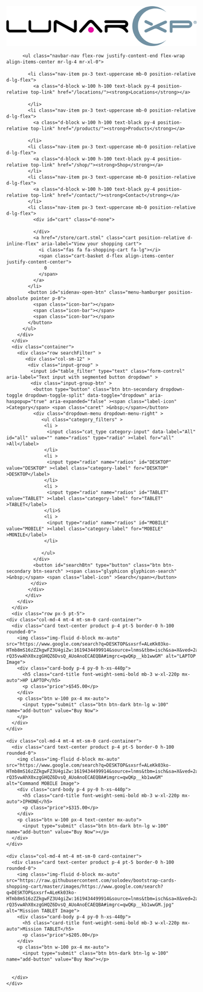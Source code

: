 <!DOCTYPE html>
<html lang="en">
<head>
 <!-- Bootstrap CSS -->
<link rel="stylesheet" href="https://stackpath.bootstrapcdn.com/bootstrap/4.4.1/css/bootstrap.min.css" integrity="sha384-Vkoo8x4CGsO3+Hhxv8T/Q5PaXtkKtu6ug5TOeNV6gBiFeWPGFN9MuhOf23Q9Ifjh" crossorigin="anonymous">
<!-- FontAwesome -->
<link href="https://stackpath.bootstrapcdn.com/font-awesome/4.7.0/css/font-awesome.min.css" rel="stylesheet" integrity="sha384-wvfXpqpZZVQGK6TAh5PVlGOfQNHSoD2xbE+QkPxCAFlNEevoEH3Sl0sibVcOQVnN" crossorigin="anonymous">
<!-- jQuery first, then Popper.js, then Bootstrap JS -->
<script src="https://code.jquery.com/jquery-3.4.1.slim.min.js" integrity="sha384-J6qa4849blE2+poT4WnyKhv5vZF5SrPo0iEjwBvKU7imGFAV0wwj1yYfoRSJoZ+n" crossorigin="anonymous"></script>
<script src="https://cdn.jsdelivr.net/npm/popper.js@1.16.0/dist/umd/popper.min.js" integrity="sha384-Q6E9RHvbIyZFJoft+2mJbHaEWldlvI9IOYy5n3zV9zzTtmI3UksdQRVvoxMfooAo" crossorigin="anonymous"></script>
<script src="https://stackpath.bootstrapcdn.com/bootstrap/4.4.1/js/bootstrap.min.js" integrity="sha384-wfSDF2E50Y2D1uUdj0O3uMBJnjuUD4Ih7YwaYd1iqfktj0Uod8GCExl3Og8ifwB6" crossorigin="anonymous"></script>
</head>
<body>
    <div class="header navigation">
        <div class="col-xl-3 col-lg-2 col-sm-4 col-5">
          <a href="/">
            <img alt="Logo" class="img-fluid py-3 logo" src="https://raw.githubusercontent.com/solodev/shopping-cart-items-number/master/images/lunar-xp-logo.png" aria-role="logo">
          </a>
        </div>
        <div class="col-xl-9 col-lg-10 col-sm-8 col-7">
      
          <ul class="navbar-nav flex-row justify-content-end flex-wrap align-items-center mr-lg-4 mr-xl-0">
      
            <li class="nav-item px-3 text-uppercase mb-0 position-relative d-lg-flex">
              <a class="d-block w-100 h-100 text-black py-4 position-relative top-link" href="/locations/"><strong>Locations</strong></a>
      
            </li>
            <li class="nav-item px-3 text-uppercase mb-0 position-relative d-lg-flex">
              <a class="d-block w-100 h-100 text-black py-4 position-relative top-link" href="/products/"><strong>Products</strong></a>
      
            </li>
            <li class="nav-item px-3 text-uppercase mb-0 position-relative d-lg-flex">
              <a class="d-block w-100 h-100 text-black py-4 position-relative top-link" href="/shop/"><strong>Shop</strong></a>
            </li>
            <li class="nav-item px-3 text-uppercase mb-0 position-relative d-lg-flex">
              <a class="d-block w-100 h-100 text-black py-4 position-relative top-link" href="/contact/"><strong>Contact</strong></a>
            </li>
            <li class="nav-item px-3 text-uppercase mb-0 position-relative d-lg-flex">
              <div id="cart" class="d-none">
      
              </div>
              <a href="/store/cart.stml" class="cart position-relative d-inline-flex" aria-label="View your shopping cart">
                <i class="fas fa fa-shopping-cart fa-lg"></i>
                <span class="cart-basket d-flex align-items-center justify-content-center">
                  0
                </span>
              </a>
            </li>
            <button id="sidenav-open-btn" class="menu-hamburger position-absolute pointer p-0">
              <span class="icon-bar"></span>
              <span class="icon-bar"></span>
              <span class="icon-bar"></span>
            </button>
          </ul>
        </div>
      </div>
      <div class="container">
        <div class="row searchFilter" >
           <div class="col-sm-12" >
            <div class="input-group" >
             <input id="table_filter" type="text" class="form-control" aria-label="Text input with segmented button dropdown" >
             <div class="input-group-btn" >
              <button type="button" class="btn btn-secondary dropdown-toggle dropdown-toggle-split" data-toggle="dropdown" aria-haspopup="true" aria-expanded="false" ><span class="label-icon" >Category</span> <span class="caret" >&nbsp;</span></button>
              <div class="dropdown-menu dropdown-menu-right" >
                 <ul class="category_filters" >
                  <li >
                   <input class="cat_type category-input" data-label="All" id="all" value="" name="radios" type="radio" ><label for="all" >All</label>
                  </li>
                  <li >
                   <input type="radio" name="radios" id="DESKTOP" value="DESKTOP" ><label class="category-label" for="DESKTOP" >DESKTOP</label>
                  </li>
                  <li >
                   <input type="radio" name="radios" id="TABLET" value="TABLET" ><label class="category-label" for="TABLET" >TABLET</label>
                  </li>S
                  <li >
                   <input type="radio" name="radios" id="MOBILE" value="MOBILE" ><label class="category-label" for="MOBILE" >MONILE</label>
                  </li>
                  
                 </ul>
              </div>
              <button id="searchBtn" type="button" class="btn btn-secondary btn-search" ><span class="glyphicon glyphicon-search" >&nbsp;</span> <span class="label-icon" >Search</span></button>
             </div>
            </div>
           </div>
        </div>
      </div>
      <div class="row px-5 pt-5">
    <div class="col-md-4 mt-4 mt-sm-0 card-container">
      <div class="card text-center product p-4 pt-5 border-0 h-100 rounded-0">
        <img class="img-fluid d-block mx-auto" src="https://www.google.com/search?q=DESKTOP&sxsrf=ALeKk03ko-HTmb8mS16zZZkgwFZ3U4giZw:1619434499914&source=lnms&tbm=isch&sa=X&ved=2ahUKEwjcq-rQ35vwAhX0xzgGHQZ6DvsQ_AUoAnoECAEQBA#imgrc=qwQKp__kb1wwGM" alt="LAPTOP Image">
        <div class="card-body p-4 py-0 h-xs-440p">
          <h5 class="card-title font-weight-semi-bold mb-3 w-xl-220p mx-auto">HP LAPTOP</h5>
          <p class="price">$545.00</p>
        </div>
        <p class="btn w-100 px-4 mx-auto">
          <input type="submit" class="btn btn-dark btn-lg w-100" name="add-button" value="Buy Now">
        </p>
      </div>
    </div>

    <div class="col-md-4 mt-4 mt-sm-0 card-container">
      <div class="card text-center product p-4 pt-5 border-0 h-100 rounded-0">
        <img class="img-fluid d-block mx-auto" src="https://www.google.com/search?q=DESKTOP&sxsrf=ALeKk03ko-HTmb8mS16zZZkgwFZ3U4giZw:1619434499914&source=lnms&tbm=isch&sa=X&ved=2ahUKEwjcq-rQ35vwAhX0xzgGHQZ6DvsQ_AUoAnoECAEQBA#imgrc=qwQKp__kb1wwGM" alt="Command MOBILE Image">
        <div class="card-body p-4 py-0 h-xs-440p">
          <h5 class="card-title font-weight-semi-bold mb-3 w-xl-220p mx-auto">IPHONE</h5>
          <p class="price">$315.00</p>
        </div>
        <p class="btn w-100 px-4 text-center mx-auto">
          <input type="submit" class="btn btn-dark btn-lg w-100" name="add-button" value="Buy Now"></p>
      </div>
    </div>

    <div class="col-md-4 mt-4 mt-sm-0 card-container">
      <div class="card text-center product p-4 pt-5 border-0 h-100 rounded-0">
        <img class="img-fluid d-block mx-auto" src="https://raw.githubusercontent.com/solodev/bootstrap-cards-shopping-cart/master/images/https://www.google.com/search?q=DESKTOP&sxsrf=ALeKk03ko-HTmb8mS16zZZkgwFZ3U4giZw:1619434499914&source=lnms&tbm=isch&sa=X&ved=2ahUKEwjcq-rQ35vwAhX0xzgGHQZ6DvsQ_AUoAnoECAEQBA#imgrc=qwQKp__kb1wwGM.jpg" alt="Mission TABLET Image">
        <div class="card-body p-4 py-0 h-xs-440p">
          <h5 class="card-title font-weight-semi-bold mb-3 w-xl-220p mx-auto">Mission TABLET</h5>
          <p class="price">$205.00</p>
        </div>
        <p class="btn w-100 px-4 mx-auto">
          <input type="submit" class="btn btn-dark btn-lg w-100" name="add-button" value="Buy Now"></p>


      </div>
    </div>
  </div>
   

</body>
</html>